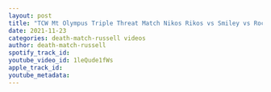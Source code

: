 ```yaml
---
layout: post
title: "TCW Mt Olympus Triple Threat Match Nikos Rikos vs Smiley vs Rocket"
date: 2021-11-23
categories: death-match-russell videos
author: death-match-russell
spotify_track_id: 
youtube_video_id: 1leQude1fWs
apple_track_id: 
youtube_metadata: 
---
```

